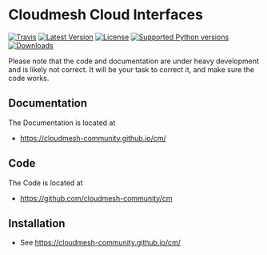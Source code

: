 # Cloudmesh Cloud Interfaces

[![Travis](https://img.shields.io/travis/cloudmesh/cloudmesh-cloud.svg?branch=master)](https://travis-ci.org/cloudmesh/cloudmesn-cloud)
[![Latest Version](https://img.shields.io/pypi/v/cloudmesh/cloudmesh-cloud.svg)](https://pypi.python.org/pypi/cloudmesh/cloudmesh-cloud)
[![License](https://img.shields.io/badge/License-Apache%202.0-blue.svg)](https://github.com/cloudmesh/cloudmesh-cloud/blob/master/LICENSE)
[![Supported Python versions](https://img.shields.io/pypi/pyversions/cloudmesh-cloud.svg)](https://pypi.python.org/pypi/cloudmesh/cloudmesh-cloud)
[![Downloads](https://img.shields.io/github/downloads/cloudmesh/cloudmesh-cloud/total.svg)](https://pypi.python.org/pypi/cloudmesh/cloudmesh-cloud)





Please note that the code and documentation are under heavy development and is likely not correct. 
It will be your task to correct it, and make sure the code works.

## Documentation

The Documentation is located at 

* <https://cloudmesh-community.github.io/cm/>

## Code

The Code is located at 

* <https://github.com/cloudmesh-community/cm>

## Installation

* See <https://cloudmesh-community.github.io/cm/>

